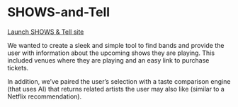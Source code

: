 # SHOWS-and-Tell
[Launch SHOWS & Tell site](https://justinmarchi.github.io/SHOWS-and-Tell.github.io/)

We wanted to create a sleek and simple tool to find bands and provide the user with
information about the upcoming shows they are playing. This included venues where they
are playing and an easy link to purchase tickets.

In addition, we’ve paired the user’s selection with a taste
comparison engine (that uses AI) that returns related artists
the user may also like (similar to a Netflix recommendation).
